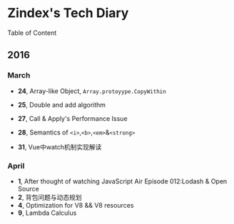 # Zindex's Tech Diary

Table of Content

## 2016

### March

+ **24**, Array-like Object, `Array.protoyype.CopyWithin`

+ **25**, Double and add algorithm

+ **27**, Call & Apply's Performance Issue

+ **28**, Semantics of `<i>`,`<b>`,`<em>`&`<strong>`

+ **31**, Vue中watch机制实现解读

### April

+ **1**, After thought of watching JavaScript Air Episode 012:Lodash & Open Source
+ **2**, 背包问题与动态规划
+ **4**, Optimization for V8 && V8 resources
+ **9**, Lambda Calculus